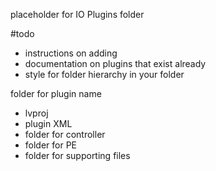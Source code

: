 placeholder for IO Plugins folder

#todo

- instructions on adding
- documentation on plugins that exist already
- style for folder hierarchy in your folder

folder for plugin name
- lvproj
- plugin XML 
- folder for controller
- folder for PE
- folder for supporting files
